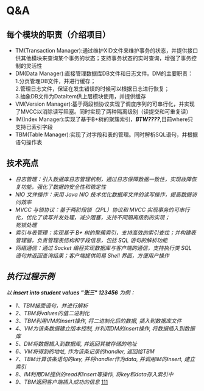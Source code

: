 # Q&A
## 每个模块的职责（介绍项目）
- TM(Transaction Manager):通过维护XID文件来维护事务的状态，并提供接口供其他模块来查询某个事务的状态；支持事务状态的实时查询，增强了事务控制的灵活性
- DM(Data Manager):直接管理数据库DB文件和日志文件。DM的主要职责：\
  1.分页管理DB文件，并进行缓存；\
  2.管理日志文件，保证在发生错误的时候可以根据日志进行恢复；\
  3.抽象DB文件为DataItem供上层模块使用，并提供缓存
- VM(Version Manager):基于两段锁协议实现了调度序列的可串行化，并实现了MVCC以消除读写阻塞。同时实现了两种隔离级别（读提交和可重复读）
- IM(Index Manager):实现了基于B+树的聚簇索引，***BTW????***,目前where只支持已索引字段
- TBM(Table Manager):实现了对字段和表的管理。同时解析SQL语句，并根据语句操作表


## 技术亮点
- *日志管理：引入数据库日志管理机制，通过日志保障数据一致性，实现故障恢复功能，强化了数据的安全性和稳定性*
- *NIO 文件操作：采用 Java NIO 技术优化数据库文件的读写操作，提高数据访问效率*
- *MVCC 与锁协议：基于两阶段锁（2PL）协议和 MVCC 实现事务的可串行化，优化了读写并发处理，减少阻塞，支持不同隔离级别的实现；\
  死锁处理*
- *索引与表管理：实现基于 B+ 树的聚簇索引，支持高效的索引查找；并构建表管理器，负责管理表结构和字段信息，包括 SQL 语句的解析功能*
- *网络通信：通过 Socket 编程实现数据库与客户端的通信，支持执行类 SQL 语句并返回查询结果；客户端提供简易 Shell 界面，方便用户操作*

## *执行过程示例*
*以 **insert into student values "张三" 123456** 为例：*
- *1、TBM接受语句，并进行解析*
- *2、TBM将values的值二进制化*
- *3、TBM利用VM的insert操作, 将二进制化后的数据, 插入到数据库文件*
- *4、VM为该条数据建立版本控制, 并利用DM的insert操作, 将数据插入到数据库*
- *5、DM将数据插入到数据库, 并返回其被存储的地址*
- *6、VM将得到的地址, 作为该条记录的handler, 返回给TBM*
- *7、TBM计算该条语句的key, 并将handler作为data, 并调用IM的insert, 建立索引*
- *8、IM利用DM提供的read和insert等操作, 将key和data存入索引中*
- *9、TBM返回客户端插入成功的信息*
  <u>111</u>
